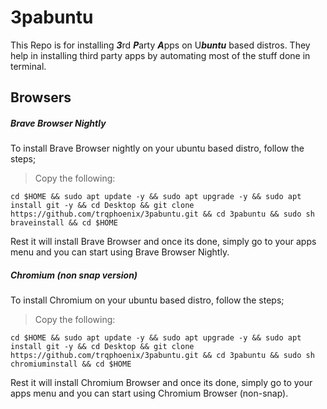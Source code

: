 # 3pabuntu 

This Repo is for installing ***3***rd ***P***arty ***A***pps on U***buntu*** based distros. They help in installing third party apps by automating most of the stuff done in terminal.



## Browsers
##### Brave Browser Nightly

To install Brave Browser nightly on your ubuntu based distro, follow the steps;
>Copy the following: 

```
cd $HOME && sudo apt update -y && sudo apt upgrade -y && sudo apt install git -y && cd Desktop && git clone https://github.com/trqphoenix/3pabuntu.git && cd 3pabuntu && sudo sh braveinstall && cd $HOME
```
Rest it will install Brave Browser and once its done, simply go to your apps menu and you can start using Brave Browser Nightly.


##### Chromium (non snap version)

To install Chromium on your ubuntu based distro, follow the steps;
>Copy the following:

```
cd $HOME && sudo apt update -y && sudo apt upgrade -y && sudo apt install git -y && cd Desktop && git clone https://github.com/trqphoenix/3pabuntu.git && cd 3pabuntu && sudo sh chromiuminstall && cd $HOME
```
Rest it will install Chromium Browser and once its done, simply go to your apps menu and you can start using Chromium Browser (non-snap).

